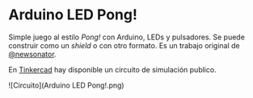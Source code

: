 # Arduino LED Pong!

Simple juego al estilo *Pong!* con Arduino, LEDs y pulsadores. Se puede construir como un *shield* o con otro formato. Es un trabajo original de [@newsonator](https://www.instructables.com/Arduino-LED-Pong-Game-a-Fun-Electronics-Project/).

En [Tinkercad](https://www.tinkercad.com/things/hl14mxpcupM-arduino-led-pong) hay disponible un circuito de simulación publico.

![Circuito](Arduino LED Pong!.png)
